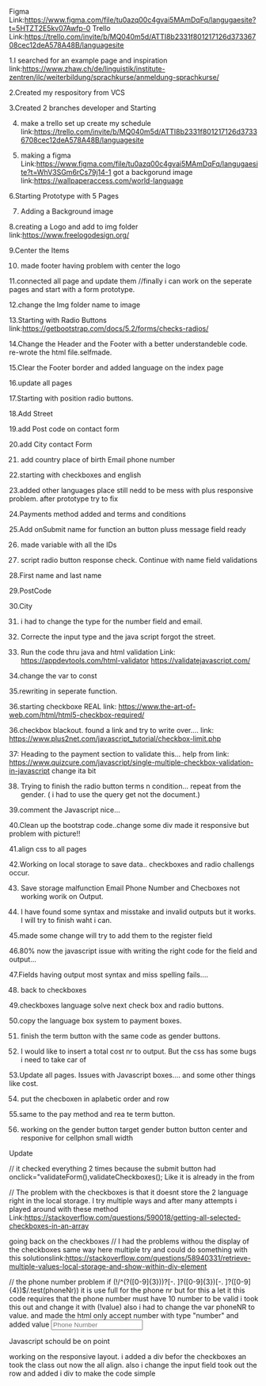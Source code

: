 Figma Link:https://www.figma.com/file/tu0azq00c4gvai5MAmDqFq/langugaesite?t=5HTZT2E5kv07Awfp-0
Trello Link:https://trello.com/invite/b/MQ040m5d/ATTI8b2331f801217126d37336708cec12deA578A48B/languagesite





1.I searched for an example page and inspiration
link:https://www.zhaw.ch/de/linguistik/institute-zentren/ilc/weiterbildung/sprachkurse/anmeldung-sprachkurse/

2.Created my respository from VCS

3.Created 2 branches developer and Starting

4. make a trello set up create my schedule link:https://trello.com/invite/b/MQ040m5d/ATTI8b2331f801217126d37336708cec12deA578A48B/languagesite

5. making a figma Link:https://www.figma.com/file/tu0azq00c4gvai5MAmDqFq/langugaesite?t=WhV3SGm6rCs79j14-1
got a backgorund image link:https://wallpaperaccess.com/world-language

6.Starting Prototype with 5 Pages

7. Adding a Background image
 
8.creating a Logo and add to img folder link:https://www.freelogodesign.org/

9.Center the Items

10. made footer having problem with center the logo

11.connected all page and update them
//finally i can work on the seperate pages and start with a form prototype.

12.change the Img folder name to image

13.Starting with Radio Buttons link:https://getbootstrap.com/docs/5.2/forms/checks-radios/

14.Change the Header and the Footer with a better understandeble code. re-wrote the html file.selfmade.

15.Clear the Footer border and added language on the index page

16.update all pages

17.Starting with position radio buttons.

18.Add Street

19.add Post code on contact form

20.add City contact Form

21. add country place of birth Email phone number

22.starting with checkboxes and english

23.added other languages place still nedd to be mess with plus responsive problem. after prototype try to fix

24.Payments method added and terms and conditions

25.Add onSubmit name for function an button pluss message field ready

26. made variable with all the IDs

27. script radio button response check. Continue with name field validations

28.First name and last name

29.PostCode

30.City

31. i had to change the type for the number field and email.

32. Correcte the input type and the java script forgot the street.

33. Run the code thru java and html validation Link:
https://appdevtools.com/html-validator
https://validatejavascript.com/

34.change the var to const

35.rewriting in seperate function.

36.starting checkboxe REAL link:
https://www.the-art-of-web.com/html/html5-checkbox-required/

36.checkbox blackout. found a link and try to write over.... link:
https://www.plus2net.com/javascript_tutorial/checkbox-limit.php

37: Heading to the payment section to validate this...
help from link:
https://www.quizcure.com/javascript/single-multiple-checkbox-validation-in-javascript
change ita bit

38. Trying to finish the radio button terms n condition...
repeat from the gender. ( i had to use the query get not the document.)

39.comment the Javascript nice...

40.Clean up the bootstrap code..change some div made it responsive but problem with picture!!

41.align css to all pages

42.Working on local storage to save data..
checkboxes and radio challengs occur.

43. Save storage malfunction Email Phone Number and Checboxes not working worik on Output.

44. I have found some syntax and misstake and invalid outputs but it works. I will try to finish waht i can.

45.made some change will try to add them to the register field

46.80% now the javascript issue with writing the right code for the field and output...

47.Fields having output most syntax and miss spelling fails....

48. back to checkboxes

49.checkboxes language solve next check box and radio buttons.

50.copy the language box system to payment boxes.

51. finish the term button with the same code as gender buttons.

52. I would like to insert a total cost nr to output. But the css has some bugs i need to take car of

53.Update all pages. Issues with Javascript boxes.... and some other things like cost.

54. put the checboxen in aplabetic order and row

55.same to the pay method and rea te term button.

56. working on the gender button
target gender button button center and responive for cellphon small width



Update

// it checked everything 2 times because the submit button had onclick="validateForm(),validateCheckboxes(); Like it is already in the from

// The problem with the checkboxes is that it doesnt store the 2 language right in the local storage.
I try multiple ways and after many attempts i played around with these method 
Link:https://stackoverflow.com/questions/590018/getting-all-selected-checkboxes-in-an-array

going back on the checkboxes
// I had the problems withou the display of the checkboxes same way here multiple try and
could do something with this solutionslink:https://stackoverflow.com/questions/58940331/retrieve-multiple-values-local-storage-and-show-within-div-element

// the phone number problem
if (!/^\(?([0-9]{3})\)?[-. ]?([0-9]{3})[-. ]?([0-9]{4})$/.test(phoneNr))
it is use full for the phone nr but for this a let it
this code requires that the phone number must have 10 number to be valid i 
took this out and change it with (!value) also i had to change the var phoneNR to value.
and made the html only accept number with type "number" and added value
<input class="form-control py-1" id="phoneNr" type="number" placeholder="Phone Number"
          data-sb-validations="required" />

Javascript schould be on point 

working on the responsive layout.
i added a div befor the checkboxes an took the class out now the all align.
also i change the input field took out the row and added i div to make the code simple




<!-- My first code form 
function validateForm() {
    // Get the gender radio buttons
    const maleRadio = document.getElementById("inlineRadio1");
    const femaleRadio = document.getElementById("inlineRadio2");
    const otherRadio = document.getElementById("inlineRadio3");

    const fname = document.getElementById('fname');
    const lname = document.getElementById('lname');
    const streetName=document.getElementById("streetName");
    const postCode=document.getElementById("postCode");
    const city=document.getElementById("city");
    const country=document.getElementById("country");
    const phoneNr=document.getElementById("phoneNr");
    const dateOfBirth=document.getElementById("dateOfBirth");
    const email=document.getElementById("email");
//checkboxes 
const english=document.getElementById("english");
const russian = document.getElementById("russian");
const german = document.getElementById("german");
const greek = document.getElementById("greek");
const french = document.getElementById("french");
const dutch = document.getElementById("dutch");
const spanish = document.getElementById("spanish");
const hungarian = document.getElementById("hungarian");
//billings variables
const bills = document.getElementById("bills");
const creditCard = document.getElementById("creditCard");
//Terms 
const TnC = document.getElementsByClassName("termsAndConditions");

      if (!maleRadio.checked && !femaleRadio.checked && !otherRadio.checked) {
      alert("Please select a gender");
      return false;
    }
    // validate name
    if (fname.value.length == 0) {
    alert("Please enter a First Name");
    return false;
  }
  if (lname.value.length == 0) {
    alert("Please enter a Last Name");
    return false;
  }
  //streetName
if (streetName.value.length == 0) {
    alert("Please enter a Street Name");
        return false;
}
  //checked postCode
  if (postCode.value < 5000 || postCode.value > 9000) { 
    alert("Please enter a Post Code");
    return false;
     }
     if (city.value.trim() == "") {
      alert("Please enter a City");
      return false;
     }
     if (country.value.trim() == "") {
      alert("Please enter a Country");
      return false;

     if (dateOfBirth.value.trim() == "") { 
      alert("Please enter a Date of Birth");
      return false;
     }
     if (!/^\(?([0-9]{3})\)?[-. ]?([0-9]{3})[-. ]?([0-9]{4})$/.test(phoneNr.value)) { 
        alert("Please enter a valid phone number");
        return false;
      }
     if (email.value.indexOf('@') === -1) {
      alert("Please enter an Email");
      return false;
     }

     return true;
} 
}

 -->